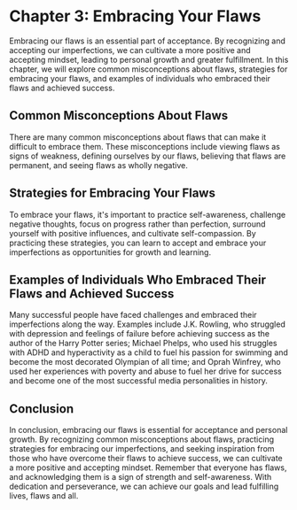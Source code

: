 Chapter 3: Embracing Your Flaws
===============================

Embracing our flaws is an essential part of acceptance. By recognizing and accepting our imperfections, we can cultivate a more positive and accepting mindset, leading to personal growth and greater fulfillment. In this chapter, we will explore common misconceptions about flaws, strategies for embracing your flaws, and examples of individuals who embraced their flaws and achieved success.

Common Misconceptions About Flaws
---------------------------------

There are many common misconceptions about flaws that can make it difficult to embrace them. These misconceptions include viewing flaws as signs of weakness, defining ourselves by our flaws, believing that flaws are permanent, and seeing flaws as wholly negative.

Strategies for Embracing Your Flaws
-----------------------------------

To embrace your flaws, it's important to practice self-awareness, challenge negative thoughts, focus on progress rather than perfection, surround yourself with positive influences, and cultivate self-compassion. By practicing these strategies, you can learn to accept and embrace your imperfections as opportunities for growth and learning.

Examples of Individuals Who Embraced Their Flaws and Achieved Success
---------------------------------------------------------------------

Many successful people have faced challenges and embraced their imperfections along the way. Examples include J.K. Rowling, who struggled with depression and feelings of failure before achieving success as the author of the Harry Potter series; Michael Phelps, who used his struggles with ADHD and hyperactivity as a child to fuel his passion for swimming and become the most decorated Olympian of all time; and Oprah Winfrey, who used her experiences with poverty and abuse to fuel her drive for success and become one of the most successful media personalities in history.

Conclusion
----------

In conclusion, embracing our flaws is essential for acceptance and personal growth. By recognizing common misconceptions about flaws, practicing strategies for embracing our imperfections, and seeking inspiration from those who have overcome their flaws to achieve success, we can cultivate a more positive and accepting mindset. Remember that everyone has flaws, and acknowledging them is a sign of strength and self-awareness. With dedication and perseverance, we can achieve our goals and lead fulfilling lives, flaws and all.
